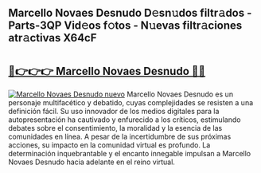 ## Marcello Novaes Desnudo D𝚎sn𝚞dos filtr𝚊dos - Parts-3QP Vid𝚎os f𝚘tos - N𝚞evas filtr𝚊ciones atr𝚊ctivas X64cF

# <h2><a href="http://mb6r7p.tromn.icu/?c=Marcello+Novaes+Desnudo">🔗👉👉👉 Marcello Novaes Desnudo 🔗🔗</a></h2>

[![Marcello Novaes Desnudo nuevo](https://i.imgur.com/pEAQMta.gif)](http://mb6r7p.tromn.icu/?c=Marcello+Novaes+Desnudo)
Marcello Novaes Desnudo es un personaje multifacético y debatido, cuyas complejidades se resisten a una definición fácil.  Su uso innovador de los medios digitales para la autopresentación ha cautivado y enfurecido a los críticos, estimulando debates sobre el consentimiento, la moralidad y la esencia de las comunidades en línea. A pesar de la incertidumbre de sus próximas acciones, su impacto en la comunidad virtual es profundo. La determinación inquebrantable y el encanto innegable impulsan a Marcello Novaes Desnudo hacia adelante en el reino virtual.
